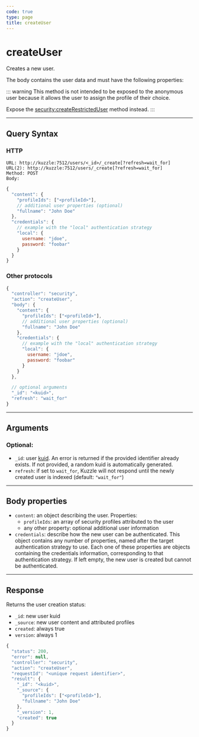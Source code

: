 ```yaml
---
code: true
type: page
title: createUser
---
```


# createUser

Creates a new user.

The body contains the user data and must have the following properties:

::: warning
This method is not intended to be exposed to the anonymous user because it allows the user to assign the profile of their choice.

Expose the [security:createRestrictedUser](/core/2/api/controllers/security/create-restricted-user) method instead.
:::

---

## Query Syntax

### HTTP

```http
URL: http://kuzzle:7512/users/<_id>/_create[?refresh=wait_for]
URL(2): http://kuzzle:7512/users/_create[?refresh=wait_for]
Method: POST
Body:
```

```js
{
  "content": {
    "profileIds": ["<profileId>"],
    // additional user properties (optional)
    "fullname": "John Doe"
  },
  "credentials": {
    // example with the "local" authentication strategy
    "local": {
      username: "jdoe",
      password: "foobar"
    }
  }
}
```

### Other protocols

```js
{
  "controller": "security",
  "action": "createUser",
  "body": {
    "content": {
      "profileIds": ["<profileId>"],
      // additional user properties (optional)
      "fullname": "John Doe"
    },
    "credentials": {
      // example with the "local" authentication strategy
      "local": {
        username: "jdoe",
        password: "foobar"
      }
    }
  },

  // optional arguments
  "_id": "<kuid>",
  "refresh": "wait_for"
}
```

---

## Arguments

### Optional:

- `_id`: user [kuid](/core/2/guides/kuzzle-depth/authentication#the-kuzzle-user-identifier). An error is returned if the provided identifier already exists. If not provided, a random kuid is automatically generated.
- `refresh`: if set to `wait_for`, Kuzzle will not respond until the newly created user is indexed (default: `"wait_for"`)

---

## Body properties

- `content`: an object describing the user. Properties:
  - `profileIds`: an array of security profiles attributed to the user
  - any other property: optional additional user information
- `credentials`: describe how the new user can be authenticated. This object contains any number of properties, named after the target authentication strategy to use. Each one of these properties are objects containing the credentials information, corresponding to that authentication strategy. If left empty, the new user is created but cannot be authenticated.

---

## Response

Returns the user creation status:

- `_id`: new user kuid
- `_source`: new user content and attributed profiles
- `created`: always true
- `version`: always 1

```js
{
  "status": 200,
  "error": null,
  "controller": "security",
  "action": "createUser",
  "requestId": "<unique request identifier>",
  "result": {
    "_id": "<kuid>",
    "_source": {
      "profileIds": ["<profileId>"],
      "fullname": "John Doe"
    },
    "_version": 1,
    "created": true
  }
}
```
